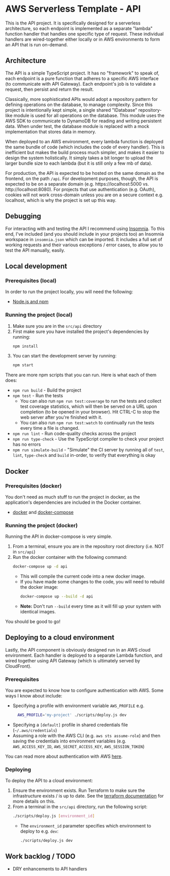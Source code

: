 # AWS Serverless Template - API

This is the API project. It is specifically designed for a serverless architecture, so each endpoint is implemented as a separate "lambda" function handler that handles one specific type of request. These individual handlers are wired-together either locally or in AWS environments to form an API that is run on-demand.

## Architecture

The API is a simple TypeScript project. It has no "framework" to speak of, each endpoint is a pure function that adheres to a specific AWS interface (to communicate with API Gateway). Each endpoint's job is to validate a request, then persist and return the result.

Classically, more sophisticated APIs would adopt a repository pattern for defining operations on the database, to manage complexity. Since this project is intentionally kept simple, a single shared "IDatabase" repository-like module is used for all operations on the database. This module uses the AWS SDK to communicate to DynamoDB for reading and writing persistent data. When under test, the database module is replaced with a mock implementation that stores data in memory.

When deployed to an AWS environment, every lambda function is deployed the same bundle of code (which includes the code of every handler). This is inefficient but makes the build process much simpler, and makes it easier to design the system holistically. It simply takes a bit longer to upload the larger bundle size to each lambda (but it is still only a few mb of data).

For production, the API is expected to be hosted on the same domain as the frontend, on the path `/api`. For development purposes, though, the API is expected to be on a separate domain (e.g. https://localhost:5000 vs. http://localhost:8080). For projects that use authentication (e.g. OAuth), cookies will not work cross-domain unless you are on a secure context e.g. localhost, which is why the project is set up this way.

## Debugging

For interacting with and testing the API I recommend using [Insomnia](https://insomnia.rest/). To this end, I've included (and you should include in your projects too) an Insomnia workspace in `insomnia.json` which can be imported. It includes a full set of working requests and their various exceptions / error cases, to allow you to test the API manually, easily.


## Local development

### Prerequisites (local)

In order to run the project locally, you will need the following:

  - [Node.js and npm](https://nodejs.org/en/)

### Running the project (local)

1. Make sure you are in the `src/api` directory
1. First make sure you have installed the project's dependencies by running:
    ```sh
    npm install
    ```
1. You can start the development server by running:
    ```sh
    npm start
    ```

There are more npm scripts that you can run. Here is what each of them does:
  - `npm run build` - Build the project
  - `npm test` - Run the tests
    - You can also run `npm run test:coverage` to run the tests and collect test coverage statistics, which will then be served on a URL upon completion (to be opened in your browser). Hit CTRL-C to stop the web server after you're finished with it.
    - You can also run `npm run test:watch` to continually run the tests every time a file is changed.
  - `npm run lint` - Run code-quality checks across the project
  - `npm run type-check` - Use the TypeScript compiler to check your project has no errors
  - `npm run simulate-build` - "Simulate" the CI server by running all of `test`, `lint`, `type-check` and `build` in-order, to verify that everything is okay


## Docker

### Prerequisites (docker)

You don't need as much stuff to run the project in docker, as the application's dependencies are included in the Docker container.

  - [docker](https://docs.docker.com/get-docker/) and [docker-compose](https://docs.docker.com/compose/install/)


### Running the project (docker)

Running the API in docker-compose is very simple.

1. From a terminal, ensure you are in the repository root directory (i.e. NOT in `src/api`)
1. Run the docker container with the following command:
    ```sh
    docker-compose up -d api
    ```
    - This will compile the current code into a new docker image.
    - If you have made some changes to the code, you will need to rebuild the docker image:
      ```sh
      docker-compose up --build -d api
      ```
    - **Note:** Don't run `--build` every time as it will fill up your system with identical images.

You should be good to go!

## Deploying to a cloud environment

Lastly, the API component is obviously designed run in an AWS cloud environment. Each handler is deployed to a separate Lambda function, and wired together using API Gateway (which is ultimately served by CloudFront).

### Prerequisites
You are expected to know how to configure authentication with AWS. Some ways I know about include:
  - Specifying a profile with environment variable `AWS_PROFILE` e.g.
      ```sh
        AWS_PROFILE='my-project' ./scripts/deploy.js dev
      ```
  - Specifying a `[default]` profile in shared credentials file (`~/.aws/credentials`)
  - Assuming a role with the AWS CLI (e.g. `aws sts assume-role`) and then saving the credentials into environment variables (e.g. `AWS_ACCESS_KEY_ID`, `AWS_SECRET_ACCESS_KEY`, `AWS_SESSION_TOKEN`)

You can read more about authentication with AWS [here](https://docs.aws.amazon.com/cli/latest/userguide/cli-chap-configure.html).

### Deploying

To deploy the API to a cloud environment:

1. Ensure the environment exists. Run Terraform to make sure the infrastructure exists / is up to date. See the [terraform documentation](../../terraform/README.md) for more details on this.
1. From a terminal in the `src/api` directory, run the following script:
    ```sh
    ./scripts/deploy.js [environment_id]
    ```
    - The `environment_id` parameter specifies which environment to deploy to e.g. `dev`:
      ```sh
      ./scripts/deploy.js dev
      ```


## Work backlog / TODO

  - DRY enhancements to API handlers